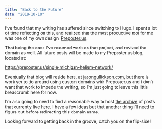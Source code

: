 ```yaml
---
title: "Back to the Future"
date: "2019-10-10"
---
```


<div class="content">
<p>I’ve found that my writing has suffered since switching to Hugo.  I spent a lot of time reflecting on this, and realized that the most productive tool for me was one of my own design, <a href="https://codeberg.org/jjg/preposter.us" target="_blank">Preposter.us</a>.</p>
<p>That being the case I’ve resumed work on that project, and revived the domain as well.  All future posts will be made to my Preposter.us blog, located at:</p>
<p><a href="https://preposter.us/single-michigan-helium-network/" target="_blank">https://preposter.us/single-michigan-helium-network/</a></p>
<p>Eventually that blog will reside here, at <a href="https://jasongullickson.com/" target="_blank">jasongullickson.com</a>, but there is work yet to do around using custom domains with Preposter.us and I don’t want that work to impede the writing, so I’m just going to leave this little breadcrumb here for now.</p>
<p>I’m also going to need to find a reasonable way to host <a href="https://jasongullickson.com/about/" target="_blank">the archive</a> of posts that currently live here.  I have a few ideas but that another thing I’ll need to figure out before redirecting this domain name.</p>
<p>Looking forward to getting back in the groove, catch you on the flip-side!</p>
</div>
